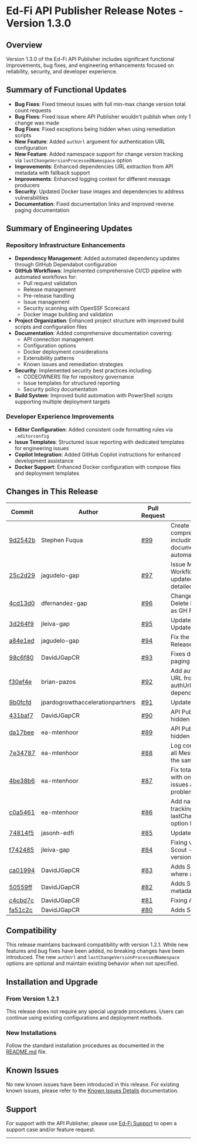 # Ed-Fi API Publisher Release Notes - Version 1.3.0

## Overview

Version 1.3.0 of the Ed-Fi API Publisher includes significant functional improvements, bug fixes, and engineering enhancements focused on reliability, security, and developer experience.

## Summary of Functional Updates

- **Bug Fixes**: Fixed timeout issues with full min-max change version total count requests
- **Bug Fixes**: Fixed issue where API Publisher wouldn't publish when only 1 change was made 
- **Bug Fixes**: Fixed exceptions being hidden when using remediation scripts
- **New Feature**: Added `authUrl` argument for authentication URL configuration
- **New Feature**: Added namespace support for change version tracking via `lastChangeVersionProcessedNamespace` option
- **Improvements**: Enhanced dependencies URL extraction from API metadata with fallback support
- **Improvements**: Enhanced logging context for different message producers
- **Security**: Updated Docker base images and dependencies to address vulnerabilities
- **Documentation**: Fixed documentation links and improved reverse paging documentation

## Summary of Engineering Updates

### Repository Infrastructure Enhancements

- **Dependency Management**: Added automated dependency updates through GitHub Dependabot configuration
- **GitHub Workflows**: Implemented comprehensive CI/CD pipeline with automated workflows for:
  - Pull request validation
  - Release management
  - Pre-release handling
  - Issue management
  - Security scanning with OpenSSF Scorecard
  - Docker image building and validation
- **Project Organization**: Enhanced project structure with improved build scripts and configuration files
- **Documentation**: Added comprehensive documentation covering:
  - API connection management
  - Configuration options
  - Docker deployment considerations
  - Extensibility patterns
  - Known issues and remediation strategies
- **Security**: Implemented security best practices including:
  - CODEOWNERS file for repository governance
  - Issue templates for structured reporting
  - Security policy documentation
- **Build System**: Improved build automation with PowerShell scripts supporting multiple deployment targets

### Developer Experience Improvements

- **Editor Configuration**: Added consistent code formatting rules via `.editorconfig`
- **Issue Templates**: Structured issue reporting with dedicated templates for engineering issues
- **Copilot Integration**: Added GitHub Copilot instructions for enhanced development assistance
- **Docker Support**: Enhanced Docker configuration with compose files and deployment templates

## Changes in This Release

| Commit | Author | Pull Request | Description |
|--------|--------|--------------|-------------|
| [9d2542b](https://github.com/Ed-Fi-Alliance-OSS/Ed-Fi-API-Publisher/commit/9d2542ba05687bde699d6720c46530c11daea371) | Stephen Fuqua | [#99](https://github.com/Ed-Fi-Alliance-OSS/Ed-Fi-API-Publisher/pull/99) | Create dependabot.yml - Added comprehensive repository infrastructure including CI/CD workflows, documentation, security policies, and automated dependency management |
| [25c2d29](https://github.com/Ed-Fi-Alliance-OSS/Ed-Fi-API-Publisher/commit/25c2d293676653a504382cd968c667ea249a9e13) | jagudelo-gap | [#97](https://github.com/Ed-Fi-Alliance-OSS/Ed-Fi-API-Publisher/pull/97) | Issue Management Template and Action Workflow - Added issue templates, updated workflow configurations, and detailed Copilot instructions |
| [4cd13d0](https://github.com/Ed-Fi-Alliance-OSS/Ed-Fi-API-Publisher/commit/4cd13d0bb8b23ca03b013f8b7dc58543df5a4cdb) | dfernandez-gap | [#96](https://github.com/Ed-Fi-Alliance-OSS/Ed-Fi-API-Publisher/pull/96) | Changes in OnRelease Workflow to Delete Previous PreRelease Tags as well as GH Releases |
| [3d264f9](https://github.com/Ed-Fi-Alliance-OSS/Ed-Fi-API-Publisher/commit/3d264f98a7cacb84e843bc4e191dc674623681af) | jleiva-gap | [#95](https://github.com/Ed-Fi-Alliance-OSS/Ed-Fi-API-Publisher/pull/95) | Update openssl version for dockerfiles - Updated to version 3.3 |
| [a84e1ed](https://github.com/Ed-Fi-Alliance-OSS/Ed-Fi-API-Publisher/commit/a84e1ed670b5cf92e23e781ea697a378db18afd4) | jagudelo-gap | [#94](https://github.com/Ed-Fi-Alliance-OSS/Ed-Fi-API-Publisher/pull/94) | Fix the Step "Create API Publisher Pre-Release" |
| [98c6f80](https://github.com/Ed-Fi-Alliance-OSS/Ed-Fi-API-Publisher/commit/98c6f80d2419ad1f1710f9e141ae2d14b96e8fdc) | DavidJGapCR | [#93](https://github.com/Ed-Fi-Alliance-OSS/Ed-Fi-API-Publisher/pull/93) | Fixes documentation link on reverse paging |
| [f30ef4e](https://github.com/Ed-Fi-Alliance-OSS/Ed-Fi-API-Publisher/commit/f30ef4e09c1945306dd7fc89bea12b9d08848881) | brian-pazos | [#92](https://github.com/Ed-Fi-Alliance-OSS/Ed-Fi-API-Publisher/pull/92) | Add authUrl argument and dependencies URL from metadata - Refactored to add authUrl argument and extract dependencies URL from metadata |
| [9b0fcfd](https://github.com/Ed-Fi-Alliance-OSS/Ed-Fi-API-Publisher/commit/9b0fcfdc537dc73636a4f2daddd1ce45da8f35bc) | jpardogrowthaccelerationpartners | [#91](https://github.com/Ed-Fi-Alliance-OSS/Ed-Fi-API-Publisher/pull/91) | Update the deprecated packages |
| [431baf7](https://github.com/Ed-Fi-Alliance-OSS/Ed-Fi-API-Publisher/commit/431baf788d04831eab272058612c3bb3e298c0ce) | DavidJGapCR | [#90](https://github.com/Ed-Fi-Alliance-OSS/Ed-Fi-API-Publisher/pull/90) | API Publisher some exceptions are hidden when using a remediation script |
| [da17bee](https://github.com/Ed-Fi-Alliance-OSS/Ed-Fi-API-Publisher/commit/da17bee5d4b2a3becb0657d487aace5b6d24956c) | ea-mtenhoor | [#89](https://github.com/Ed-Fi-Alliance-OSS/Ed-Fi-API-Publisher/pull/89) | API Publisher some exceptions are hidden when using a remediation script |
| [7e34787](https://github.com/Ed-Fi-Alliance-OSS/Ed-Fi-API-Publisher/commit/7e347877f410a5d6811539de8f365beb4b1795aa) | ea-mtenhoor | [#88](https://github.com/Ed-Fi-Alliance-OSS/Ed-Fi-API-Publisher/pull/88) | Log correct context - Fixed issue where all MessageProducers were logging in the same context |
| [4be38b6](https://github.com/Ed-Fi-Alliance-OSS/Ed-Fi-API-Publisher/commit/4be38b6c5bd4a180be26adc1d42db53d2d794f8c) | ea-mtenhoor | [#87](https://github.com/Ed-Fi-Alliance-OSS/Ed-Fi-API-Publisher/pull/87) | Fix total count timeout and publishing with only 1 change - Fixed timeout issues and single change publishing problems |
| [c0a5461](https://github.com/Ed-Fi-Alliance-OSS/Ed-Fi-API-Publisher/commit/c0a54612278a2cf9d1090acf5f0c5fa452f4bab2) | ea-mtenhoor | [#86](https://github.com/Ed-Fi-Alliance-OSS/Ed-Fi-API-Publisher/pull/86) | Add namespace to change version tracking - Added lastChangeVersionProcessedNamespace option for additional uniqueness |
| [74814f5](https://github.com/Ed-Fi-Alliance-OSS/Ed-Fi-API-Publisher/commit/74814f50f809bf982fe30dc40d03344ccbea9e17) | jasonh-edfi | [#85](https://github.com/Ed-Fi-Alliance-OSS/Ed-Fi-API-Publisher/pull/85) | Update Reverse-Paging.md |
| [f742485](https://github.com/Ed-Fi-Alliance-OSS/Ed-Fi-API-Publisher/commit/f742485520098d471933756917d92f94dd2c6977) | jleiva-gap | [#84](https://github.com/Ed-Fi-Alliance-OSS/Ed-Fi-API-Publisher/pull/84) | Fixing vulnerabilities found with Docker Scout - Updated packages and Alpine version |
| [ca01994](https://github.com/Ed-Fi-Alliance-OSS/Ed-Fi-API-Publisher/commit/ca01994a0a7d0cfdbb062346c163b46a0a9c5186) | DavidJGapCR | [#83](https://github.com/Ed-Fi-Alliance-OSS/Ed-Fi-API-Publisher/pull/83) | Adds Sonar Analyzer - Log as json where appropriate |
| [50559ff](https://github.com/Ed-Fi-Alliance-OSS/Ed-Fi-API-Publisher/commit/50559ff4567fddd975a14d7d2236e7a33d04da3a) | DavidJGapCR | [#82](https://github.com/Ed-Fi-Alliance-OSS/Ed-Fi-API-Publisher/pull/82) | Adds Sonar Analyzer - log web api metadata as a json format |
| [c4cbd7c](https://github.com/Ed-Fi-Alliance-OSS/Ed-Fi-API-Publisher/commit/c4cbd7cb7a7324e13b1241f25c581c4c29290695) | DavidJGapCR | [#81](https://github.com/Ed-Fi-Alliance-OSS/Ed-Fi-API-Publisher/pull/81) | Fixing Actions |
| [fa51c2c](https://github.com/Ed-Fi-Alliance-OSS/Ed-Fi-API-Publisher/commit/fa51c2c521a418f724a61aaef1a6bd4fca2ef835) | DavidJGapCR | [#80](https://github.com/Ed-Fi-Alliance-OSS/Ed-Fi-API-Publisher/pull/80) | Adds Sonar Analyzer |

## Compatibility

This release maintains backward compatibility with version 1.2.1. While new features and bug fixes have been added, no breaking changes have been introduced. The new `authUrl` and `lastChangeVersionProcessedNamespace` options are optional and maintain existing behavior when not specified.

## Installation and Upgrade

### From Version 1.2.1

This release does not require any special upgrade procedures. Users can continue using existing configurations and deployment methods.

### New Installations

Follow the standard installation procedures as documented in the [README.md](../README.md) file.

## Known Issues

No new known issues have been introduced in this release. For existing known issues, please refer to the [Known Issues Details](Known-Issues-Details.md) documentation.

## Support

For support with the API Publisher, please use [Ed-Fi Support](https://support.ed-fi.org/) to open a support case and/or feature request.

---

